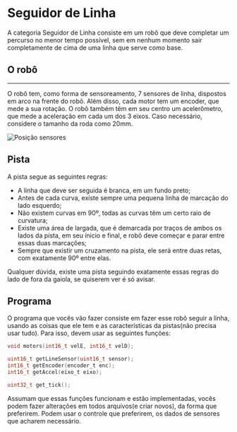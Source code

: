 # Seguidor de Linha

A categoria Seguidor de Linha consiste em um robô que deve completar um percurso no menor tempo possível, sem em nenhum momento sair completamente de cima de uma linha que serve como base.

## O robô
----
O robô tem, como forma de sensoreamento, 7 sensores de linha, dispostos em arco na frente do robô.
Além disso, cada motor tem um encoder, que mede a sua rotação.
O robô também têm em seu centro um acelerômetro, que mede a aceleração em cada um dos 3 eixos.
Caso necessário, considere o tamanho da roda como 20mm.

![Posição sensores][follow]

## Pista

A pista segue as seguintes regras:

* A linha que deve ser seguida é branca, em um fundo preto;
* Antes de cada curva, existe sempre uma pequena linha de marcação do lado esquerdo;
* Não existem curvas em 90º, todas as curvas têm um certo raio de curvatura;
* Existe uma área de largada, que é demarcada por traços de ambos os lados da písta, em seu ínicio e final, e robô deve começar e parar entre essas duas marcações;
* Sempre que existir um cruzamento na pista, ele será entre duas retas, com exatamente 90º entre elas.

Qualquer dúvida, existe uma pista seguindo exatamente essas regras do lado de fora da gaiola, se quiserem ver é só avisar.

## Programa

O programa que vocês vão fazer consiste em fazer esse robô seguir a linha, usando as coisas que ele tem e as características da pistas(não precisa usar tudo). Para isso, devem usar as seguintes funções:

```c
void motors(int16_t velE, int16_t velD);

uint16_t getLineSensor(uint16_t sensor);
int16_t getEncoder(encoder_t enc);
int16_t getAccel(eixo_t eixo);

uint32_t get_tick();
```
Assumam que essas funções funcionam e estão implementadas, vocês podem fazer alterações em todos arquivos(e criar novos), da forma que preferirem. Podem usar o controle que preferirem, os dados de sensores que acharem necessário.

[follow]: http://thunderatz.org/media/ps2017/Follow.jpeg "Sensores Follow"
